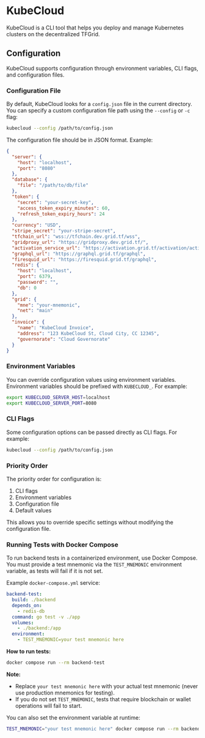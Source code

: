 # KubeCloud

KubeCloud is a CLI tool that helps you deploy and manage Kubernetes clusters on the decentralized TFGrid.

## Configuration

KubeCloud supports configuration through environment variables, CLI flags, and configuration files.

### Configuration File

By default, KubeCloud looks for a `config.json` file in the current directory. You can specify a custom configuration file path using the `--config` or `-c` flag:

```bash
kubecloud --config /path/to/config.json
```

The configuration file should be in JSON format. Example:

```json
{
  "server": {
    "host": "localhost",
    "port": "8080"
  },
  "database": {
    "file": "/path/to/db/file"
  },
  "token": {
    "secret": "your-secret-key",
    "access_token_expiry_minutes": 60,
    "refresh_token_expiry_hours": 24
  },
  "currency": "USD",
  "stripe_secret": "your-stripe-secret",
  "tfchain_url": "wss://tfchain.dev.grid.tf/wss",
  "gridproxy_url": "https://gridproxy.dev.grid.tf/",
  "activation_service_url": "https://activation.grid.tf/activation/activate",
  "graphql_url": "https://graphql.grid.tf/graphql",
  "firesquid_url": "https://firesquid.grid.tf/graphql",
  "redis": {
    "host": "localhost",
    "port": 6379,
    "password": "",
    "db": 0
  },
  "grid": {
    "mne": "your-mnemonic",
    "net": "main"
  },
  "invoice": {
    "name": "KubeCloud Invoice",
    "address": "123 KubeCloud St, Cloud City, CC 12345",
    "governorate": "Cloud Governorate"
  }
}
```

### Environment Variables

You can override configuration values using environment variables. Environment variables should be prefixed with `KUBECLOUD_`. For example:

```bash
export KUBECLOUD_SERVER_HOST=localhost
export KUBECLOUD_SERVER_PORT=8080
```

### CLI Flags

Some configuration options can be passed directly as CLI flags. For example:

```bash
kubecloud --config /path/to/config.json
```

### Priority Order

The priority order for configuration is:

1. CLI flags
2. Environment variables
3. Configuration file
4. Default values

This allows you to override specific settings without modifying the configuration file.

### Running Tests with Docker Compose

To run backend tests in a containerized environment, use Docker Compose. You must provide a test mnemonic via the `TEST_MNEMONIC` environment variable, as tests will fail if it is not set.

Example `docker-compose.yml` service:

```yaml
backend-test:
  build: ./backend
  depends_on:
    - redis-db
  command: go test -v ./app
  volumes:
    - ./backend:/app
  environment:
    - TEST_MNEMONIC=your test mnemonic here
```

**How to run tests:**

```sh
docker compose run --rm backend-test
```

**Note:**

- Replace `your test mnemonic here` with your actual test mnemonic (never use production mnemonics for testing).
- If you do not set `TEST_MNEMONIC`, tests that require blockchain or wallet operations will fail to start.

You can also set the environment variable at runtime:

```sh
TEST_MNEMONIC="your test mnemonic here" docker compose run --rm backend-test
```
